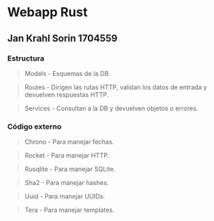 # Webapp Rust
## Jan Krahl Sorin 1704559

### Estructura
> Models - Esquemas de la DB.

> Routes - Dirigen las rutas HTTP, validan los datos de entrada y devuelven respuestas HTTP.

> Services - Consultan a la DB y devuelven objetos o errores.

### Código externo
> Chrono - Para manejar fechas.

> Rocket - Para manejar HTTP.

> Rusqlite - Para manejar SQLite.

> Sha2 - Para manejar hashes.

> Uuid - Para manejar UUIDs.

> Tera - Para manejar templates.



